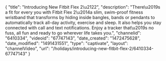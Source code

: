 {
    "title": "Introducing New Fitbit Flex 2\u2122",
    "description": "There\u2019s a fit for every you with Fitbit Flex 2\u2014a slim, swim-proof fitness wristband that transforms by hiding inside bangles, bands or pendants to automatically track all-day activity, exercise and sleep. It also helps you stay connected with call and text notifications. Enjoy a tracker that\u2019s no fuss, all fun and ready to go wherever life takes you.",
    "channelid": "6410334",
    "videoid": "67747143",
    "date_created": "1472475628",
    "date_modified": "1491431551",
    "type": "captivate",
    "layout": "channelVideo",
    "url": "\/holidays\/introducing-new-fitbit-flex-2\/6410334-67747143"
}